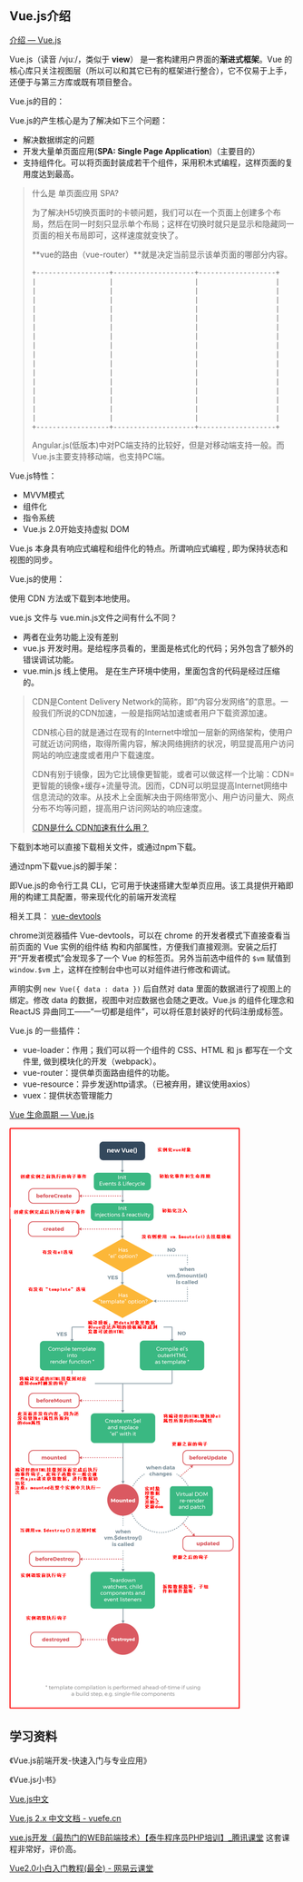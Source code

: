 

## Vue.js介绍



[介绍 — Vue.js](https://cn.vuejs.org/v2/guide/ "介绍 — Vue.js")



Vue.js（读音 /vjuː/，类似于 **view**） 是一套构建用户界面的**渐进式框架**。Vue 的核心库只关注视图层（所以可以和其它已有的框架进行整合），它不仅易于上手，还便于与第三方库或既有项目整合。



Vue.js的目的：

Vue.js的产生核心是为了解决如下三个问题：

- 解决数据绑定的问题
- 开发大量单页面应用(**SPA: Single Page Application**)（主要目的）
- 支持组件化。可以将页面封装成若干个组件，采用积木式编程，这样页面的复用度达到最高。



> 什么是 单页面应用 SPA?
>
> 为了解决H5切换页面时的卡顿问题，我们可以在一个页面上创建多个布局，然后在同一时刻只显示单个布局；这样在切换时就只是显示和隐藏同一页面的相关布局即可，这样速度就变快了。
>
> **vue的路由（vue-router）**就是决定当前显示该单页面的哪部分内容。
>
> ```
> +------------------+--------------------+-------------------+
> |                  |                    |                   |
> |                  |                    |                   |
> |                  |                    |                   |
> |                  |                    |                   |
> |                  |                    |                   |
> |                  |                    |                   |
> |                  |                    |                   |
> |                  |                    |                   |
> |                  |                    |                   |
> |                  |                    |                   |
> |                  |                    |                   |
> |                  |                    |                   |
> |                  |                    |                   |
> |                  |                    |                   |
> |                  |                    |                   |
> |                  |                    |                   |
> +------------------+--------------------+-------------------+
> 
> ```
>
> Angular.js(低版本)中对PC端支持的比较好，但是对移动端支持一般。而Vue.js主要支持移动端，也支持PC端。







Vue.js特性：

* MVVM模式
* 组件化
* 指令系统
* Vue.js 2.0开始支持虚拟 DOM


Vue.js 本身具有响应式编程和组件化的特点。所谓响应式编程 , 即为保持状态和视图的同步。






Vue.js的使用：

使用 CDN 方法或下载到本地使用。



vue.js 文件与 vue.min.js文件之间有什么不同？

- 两者在业务功能上没有差别
- vue.js 开发时用。是给程序员看的，里面是格式化的代码；另外包含了额外的错误调试功能。
- vue.min.js 线上使用。 是在生产环境中使用，里面包含的代码是经过压缩的。





> CDN是Content Delivery Network的简称，即“内容分发网络”的意思。一般我们所说的CDN加速，一般是指网站加速或者用户下载资源加速。
>
> CDN核心目的就是通过在现有的Internet中增加一层新的网络架构，使用户可就近访问网络，取得所需内容，解决网络拥挤的状况，明显提高用户访问网站的响应速度或者用户下载速度。
>
> CDN有别于镜像，因为它比镜像更智能，或者可以做这样一个比喻：CDN=更智能的镜像+缓存+流量导流。因而，CDN可以明显提高Internet网络中信息流动的效率。从技术上全面解决由于网络带宽小、用户访问量大、网点分布不均等问题，提高用户访问网站的响应速度。
>
> [CDN是什么 CDN加速有什么用？](http://www.pc841.com/article/20150605-48036.html)



下载到本地可以直接下载相关文件，或通过npm下载。



通过npm下载vue.js的脚手架：

即Vue.js的命令行工具 CLI，它可用于快速搭建大型单页应用。该工具提供开箱即用的构建工具配置，带来现代化的前端开发流程



相关工具： [vue-devtools](https://github.com/vuejs/vue-devtools#vue-devtools " Chrome devtools extension for debugging Vue.js applications.")

chrome浏览器插件 Vue-devtools，可以在 chrome 的开发者模式下直接查看当前页面的 Vue 实例的组件结
构和内部属性，方便我们直接观测。安装之后打开“开发者模式”会发现多了一个 Vue 的标签页。另外当前选中组件的 `$vm` 赋值到 `window.$vm` 上，这样在控制台中也可以对组件进行修改和调试。



声明实例 `new Vue({ data : data })` 后自然对 data 里面的数据进行了视图上的绑定。修改 data 的数据，视图中对应数据也会随之更改。Vue.js 的组件化理念和 ReactJS 异曲同工——“一切都是组件”，可以将任意封装好的代码注册成标签。



Vue.js 的一些插件：

* vue-loader：作用；我们可以将一个组件的 CSS、HTML 和 js 都写在一个文件里,
  做到模块化的开发（webpack）。
* vue-router：提供单页面路由组件的功能。
* vue-resource：异步发送http请求。（已被弃用，建议使用axios）
* vuex：提供状态管理能力



[Vue 生命周期 — Vue.js](https://cn.vuejs.org/v2/guide/instance.html#%E7%94%9F%E5%91%BD%E5%91%A8%E6%9C%9F%E5%9B%BE%E7%A4%BA "Vue 实例 — Vue.js")

![](https://raw.githubusercontent.com/fandean/images/master/PicGo/20181029153525.png)



## 学习资料

《Vue.js前端开发-快速入门与专业应用》   

《Vue.js小书》  

[Vue.js中文](https://cn.vuejs.org/index.html "Vue.js")

[Vue.js 2.x 中文文档 - vuefe.cn](https://vuefe.cn/ "Vue.js 2.x 中文文档 - vuefe.cn")

[vue.js开发（最热门的WEB前端技术）【泰牛程序员PHP培训】_腾讯课堂](https://ke.qq.com/course/180464 "vue.js开发（最热门的WEB前端技术）【泰牛程序员PHP培训】_腾讯课堂")  这套课程非常好，评价高。

[Vue2.0小白入门教程(最全) - 网易云课堂](http://study.163.com/course/introduction.htm?courseId=1004711010#/courseDetail?tab=1 "Vue2.0小白入门教程(最全) - 网易云课堂")

